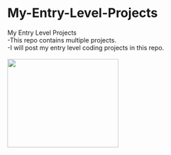 # My-Entry-Level-Projects
My Entry Level Projects<br>
-This repo contains multiple projects.<br> 
-I will post my entry level coding projects in this repo. <br><br>
<img src="https://cdn.dribbble.com/users/330915/screenshots/3587000/10_coding_dribbble.gif" width="250px" height="200px">
